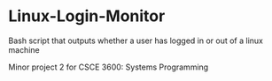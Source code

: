 # Linux-Login-Monitor
Bash script that outputs whether a user has logged in or out of a linux machine

Minor project 2 for CSCE 3600: Systems Programming
